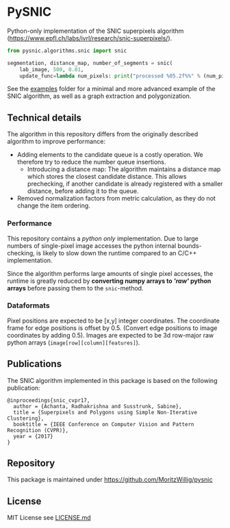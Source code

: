 # PySNIC
Python-only implementation of the SNIC superpixels algorithm (https://www.epfl.ch/labs/ivrl/research/snic-superpixels/).
```python
from pysnic.algorithms.snic import snic

segmentation, distance_map, number_of_segments = snic(
    lab_image, 500, 0.01,
    update_func=lambda num_pixels: print("processed %05.2f%%" % (num_pixels * 100 / number_of_pixels)))
```

See the [examples](pysnic/examples) folder for a minimal and more advanced example of the SNIC algorithm, as well as a
graph extraction and polygonization.

## Technical details
The algorithm in this repository differs from the originally described algorithm to improve performance:
* Adding elements to the candidate queue is a costly operation. We therefore try to reduce the number queue insertions.
  * Introducing a distance map: The algorithm maintains a distance map which stores the closest candidate distance. This allows prechecking, if another candidate is already registered with a smaller distance, before adding it to the queue.
* Removed normalization factors from metric calculation, as they do not change the item ordering.

### Performance
This repository contains a *python only* implementation. Due to large numbers of single-pixel image accesses the python
internal bounds-checking, is likely to slow down the runtime compared to an C/C++ implementation.

Since the algorithm performs large amounts of single pixel accesses, the runtime is greatly reduced by **converting
numpy arrays to *'raw'* python arrays** before passing them to the `snic`-method.

### Dataformats
Pixel positions are expected to be [x,y] integer coordinates. The coordinate frame for edge positions is offset by 0.5.
(Convert edge positions to image coordinates by adding 0.5). Images are expected to be 3d row-major raw python
arrays (`image[row][column][features]`).

## Publications
The SNIC algorithm implemented in this package is based on the following publication:
```
@inproceedings{snic_cvpr17,
  author = {Achanta, Radhakrishna and Susstrunk, Sabine},
  title = {Superpixels and Polygons using Simple Non-Iterative Clustering},
  booktitle = {IEEE Conference on Computer Vision and Pattern Recognition (CVPR)},
  year = {2017}
}
```

## Repository
This package is maintained under https://github.com/MoritzWillig/pysnic

## License
MIT License see [LICENSE.md](LICENSE.md)
